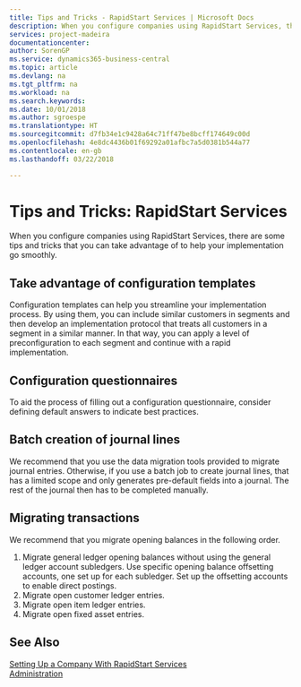 ```yaml
---
title: Tips and Tricks - RapidStart Services | Microsoft Docs
description: When you configure companies using RapidStart Services, there are some tips and tricks that you can take advantage of to help your implementation go smoothly.
services: project-madeira
documentationcenter: 
author: SorenGP
ms.service: dynamics365-business-central
ms.topic: article
ms.devlang: na
ms.tgt_pltfrm: na
ms.workload: na
ms.search.keywords: 
ms.date: 10/01/2018
ms.author: sgroespe
ms.translationtype: HT
ms.sourcegitcommit: d7fb34e1c9428a64c71ff47be8bcff174649c00d
ms.openlocfilehash: 4e8dc4436b01f69292a01afbc7a5d0381b544a77
ms.contentlocale: en-gb
ms.lasthandoff: 03/22/2018

---
```

# <a name="tips-and-tricks-rapidstart-services"></a>Tips and Tricks: RapidStart Services
When you configure companies using RapidStart Services, there are some tips and tricks that you can take advantage of to help your implementation go smoothly.  

## <a name="take-advantage-of-configuration-templates"></a>Take advantage of configuration templates  
Configuration templates can help you streamline your implementation process. By using them, you can include similar customers in segments and then develop an implementation protocol that treats all customers in a segment in a similar manner. In that way, you can apply a level of preconfiguration to each segment and continue with a rapid implementation.  

## <a name="configuration-questionnaires"></a>Configuration questionnaires  
To aid the process of filling out a configuration questionnaire, consider defining default answers to indicate best practices.  

## <a name="batch-creation-of-journal-lines"></a>Batch creation of journal lines  
We recommend that you use the data migration tools provided to migrate journal entries. Otherwise, if you use a batch job to create journal lines, that has a limited scope and only generates pre-default fields into a journal. The rest of the journal then has to be completed manually.  

## <a name="migrating-transactions"></a>Migrating transactions  
We recommend that you migrate opening balances in the following order.  

1.  Migrate general ledger opening balances without using the general ledger account subledgers. Use specific opening balance offsetting accounts, one set up for each subledger. Set up the offsetting accounts to enable direct postings.  
2.  Migrate open customer ledger entries.  
3.  Migrate open item ledger entries.  
4.  Migrate open fixed asset entries.  

## <a name="see-also"></a>See Also  
[Setting Up a Company With RapidStart Services](admin-set-up-a-company-with-rapidstart.md)  
[Administration](admin-setup-and-administration.md)

